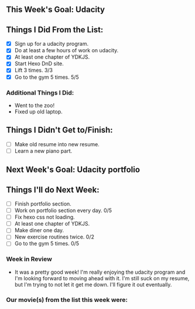 ## This Week's Goal: Udacity

## Things I Did From the List:

- [x] Sign up for a udacity program.
- [x] Do at least a few hours of work on udacity.
- [x] At least one chapter of YDKJS.
- [x] Start Hexo DnD site.
- [x] Lift 3 times.  3/3
- [x] Go to the gym 5 times. 5/5

### Additional Things I Did:

- Went to the zoo!
- Fixed up old laptop.

## Things I Didn't Get to/Finish:

- [ ] Make old resume into new resume.
- [ ] Learn a new piano part.

## Next Week's Goal: Udacity portfolio

## Things I'll do Next Week:

- [ ] Finish portfolio section.
- [ ] Work on portfolio section every day. 0/5
- [ ] Fix hexo css not loading.
- [ ] At least one chapter of YDKJS.
- [ ] Make diner one day.
- [ ] New exercise routines twice. 0/2
- [ ] Go to the gym 5 times. 0/5

### Week in Review

- It was a pretty good week! I'm really enjoying the udacity program and I'm looking forward to moving ahead with it. I'm still suck on my resume, but I'm trying to not let it get me down. I'll figure it out eventually. 

### Our movie(s) from the list this week were: